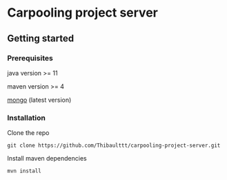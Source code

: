 # Carpooling project server
## Getting started
### Prerequisites
java version >= 11

maven version >= 4

[mongo](https://www.mongodb.com/) (latest version)

### Installation
Clone the repo

``git clone https://github.com/Thibaulttt/carpooling-project-server.git``

Install maven dependencies

``mvn install``